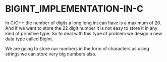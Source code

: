 # BIGINT_IMPLEMENTATION-IN-C

In C/C++ the number of digits a long long int can have is a maximum of 20. And if we want to store the 22 digit number it is not easy to store it in any kind of primitive type. So to deal with this type of problem we design a new data type called BigInt.

We are going to store our numbers in the form of characters as using strings we can store very big numbers also.

